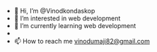 - 👋 Hi, I’m @Vinodkondaskop
- 👀 I’m interested in web development 
- 🌱 I’m currently learning web development 
-
- 📫 How to reach me vinodumaji82@gmail.com

<!---
Vinodkondaskop/Vinodkondaskop is a ✨ special ✨ repository because its `README.md` (this file) appears on your GitHub profile.
You can click the Preview link to take a look at your changes.
--->
